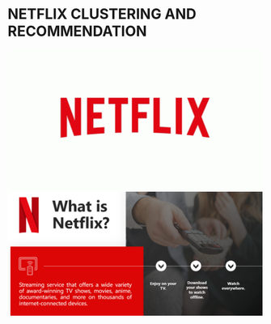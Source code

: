 # NETFLIX CLUSTERING AND RECOMMENDATION

<img src="https://github.com/Akshay672/CASE_STUDY_NETFLIX_CLUSTERING_AND_RECOMMENDATION/blob/main/tenor.gif" width="750" align="center">


<img src="https://github.com/Akshay672/CASE_STUDY_NETFLIX_CLUSTERING_AND_RECOMMENDATION/blob/main/What_is_netflix.png" width="750" align="center">
